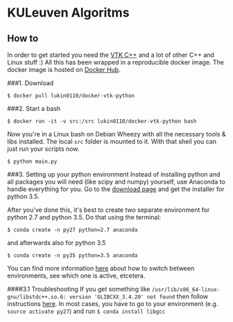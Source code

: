 # KULeuven Algoritms

## How to

In order to get started you need the [VTK C++](http://www.vtk.org) and 
a lot of other C++ and Linux stuff :) All this has been wrapped in a 
reproducible docker image. The docker image is hosted on 
[Docker Hub](https://hub.docker.com/r/lukin0110/docker-vtk-python/).

###1. Download

```
$ docker pull lukin0110/docker-vtk-python
```

###2. Start a bash
```
$ docker run -it -v src:/src lukin0110/docker-vtk-python bash
```

Now you're in a Linux bash on Debian Wheezy with all the necessary tools
& libs installed. The local `src` folder is mounted to it. With that 
shell you can just run your scripts now.

```
$ python main.py
```

###3. Setting up your python environment
Instead of installing python and all packages you will need (like scipy 
and numpy) yourself, use Anaconda to handle everything for you. Go to 
the [download page](https://www.continuum.io/downloads) and get the 
installer for python 3.5.

After you've done this, it's best to create two separate environment for 
python 2.7 and python 3.5. Do that using the terminal:
```
$ conda create -n py27 python=2.7 anaconda
```
and afterwards also for python 3.5
```
$ conda create -n py35 python=3.5 anaconda
```

You can find more information [here](http://conda.pydata.org/docs/using/envs.html#list-all-environments) 
about how to switch between environments, see which one is active, 
etcetera.


####3.1 Troubleshooting
If you get something like `/usr/lib/x86_64-linux-gnu/libstdc++.so.6: version 'GLIBCXX_3.4.20' not found` then follow instructions [here](http://askubuntu.com/questions/575505/glibcxx-3-4-20-not-found-how-to-fix-this-error). In most cases, you have to go to your environment (e.g. `source activate py27`) and run `$ conda install libgcc`
